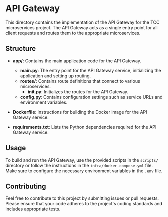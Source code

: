 # API Gateway

This directory contains the implementation of the API Gateway for the TCC microservices project. The API Gateway acts as a single entry point for all client requests and routes them to the appropriate microservices.

## Structure

- **app/**: Contains the main application code for the API Gateway.
  - **main.py**: The entry point for the API Gateway service, initializing the application and setting up routing.
  - **routes/**: Contains route definitions that connect to various microservices.
    - **__init__.py**: Initializes the routes for the API Gateway.
  - **config.py**: Contains configuration settings such as service URLs and environment variables.

- **Dockerfile**: Instructions for building the Docker image for the API Gateway service.

- **requirements.txt**: Lists the Python dependencies required for the API Gateway service.

## Usage

To build and run the API Gateway, use the provided scripts in the `scripts/` directory or follow the instructions in the `infra/docker-compose.yml` file. Make sure to configure the necessary environment variables in the `.env` file.

## Contributing

Feel free to contribute to this project by submitting issues or pull requests. Please ensure that your code adheres to the project's coding standards and includes appropriate tests.